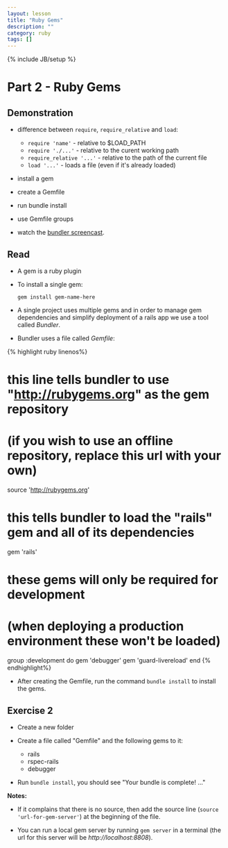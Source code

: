 ```yaml
---
layout: lesson
title: "Ruby Gems"
description: ""
category: ruby
tags: []
---
```

{% include JB/setup %}

Part 2 - Ruby Gems
==================



Demonstration
-------------

-   difference between `require`, `require_relative` and `load`:

    -   `require 'name'` - relative to $LOAD\_PATH
    -   `require './...'` - relative to the curent working path
    -   `require_relative '...'` - relative to the path of the current
        file
    -   `load '...'` - loads a file (even if it's already loaded)

-   install a gem
-   create a Gemfile
-   run bundle install
-   use Gemfile groups
-   watch the [bundler
    screencast](http://railscasts.com/episodes/201-bundler-revised).

Read
----

-   A gem is a ruby plugin
-   To install a single gem:

        gem install gem-name-here

-   A single project uses multiple gems and in order to manage gem
    dependencies and simplify deployment of a rails app we use a tool
    called *Bundler*.

-   Bundler uses a file called *Gemfile*:

{% highlight ruby linenos%}
# this line tells bundler to use "http://rubygems.org" as the gem repository
# (if you wish to use an offline repository, replace this url with your own)
source 'http://rubygems.org'

# this tells bundler to load the "rails" gem and all of its dependencies
gem 'rails'

# these gems will only be required for development 
# (when deploying a production environment these won't be loaded)
group :development do
  gem 'debugger'
  gem 'guard-livereload'
end
{% endhighlight%}

-   After creating the Gemfile, run the command `bundle install` to
    install the gems.

Exercise 2
----------

-   Create a new folder
-   Create a file called "Gemfile" and the following gems to it:

    -   rails
    -   rspec-rails
    -   debugger

-   Run `bundle install`, you should see "Your bundle is complete! ..."

**Notes:**

-   If it complains that there is no source, then add the source line
    (`source 'url-for-gem-server'`) at the beginning of the file.

-   You can run a local gem server by running `gem server` in a terminal
    (the url for this server will be *http://localhost:8808*).


